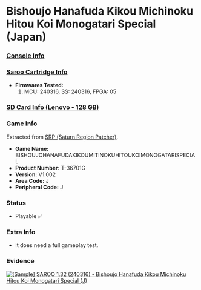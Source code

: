 # Bishoujo Hanafuda Kikou Michinoku Hitou Koi Monogatari Special (Japan)

### [Console Info](../../../../Info/Consoles/VA13/README.md)

### [Saroo Cartridge Info](../../../../Info/Cartridges/RetroGameParadiseStore/1.32F/README.md)

- <b>Firmwares Tested:</b>
  1. MCU: 240316, SS: 240316, FPGA: 05

### [SD Card Info (Lenovo - 128 GB)](../../../../Info/SdCards/Lenovo/128GB/fat32/README.md)

### Game Info

Extracted from [SRP (Saturn Region Patcher)](https://segaxtreme.net/resources/saturn-region-patcher.81/download).

- <b>Game Name:</b> BISHOUJOHANAFUDAKIKOUMITINOKUHITOUKOIMONOGATARISPECIAL
- <b>Product Number:</b> T-36701G
- <b>Version:</b> V1.002
- <b>Area Code:</b> J
- <b>Peripheral Code:</b> J

### Status

- Playable :white_check_mark:

### Extra Info

- It does need a full gameplay test.

### Evidence

[![[Sample] SAROO 1.32 (240316) - Bishoujo Hanafuda Kikou Michinoku Hitou Koi Monogatari Special (J)](https://img.youtube.com/vi/4GoPsv-jx4s/0.jpg)](https://www.youtube.com/watch?v=4GoPsv-jx4s)
